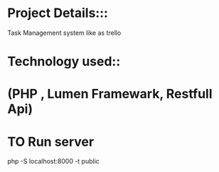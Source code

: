 <h1>Project Details:::</h1>

Task Management system like as trello 

<h1>Technology used::<h1>
(PHP , Lumen Framewark, Restfull Api)

<h1>TO Run server</h1>
php -S localhost:8000 -t public



